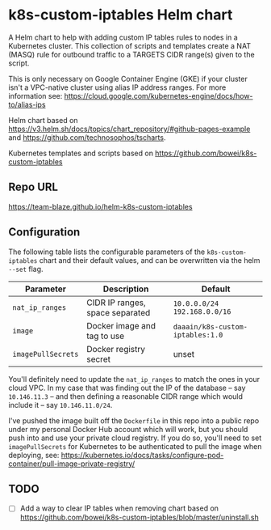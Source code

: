 # k8s-custom-iptables Helm chart

A Helm chart to help with adding custom IP tables rules to nodes in a Kubernetes cluster.
This collection of scripts and templates create a NAT (MASQ) rule for outbound traffic to a TARGETS
CIDR range(s) given to the script.

This is only necessary on Google Container Engine (GKE) if your cluster isn't a VPC-native cluster
using alias IP address ranges. For more information see: https://cloud.google.com/kubernetes-engine/docs/how-to/alias-ips

Helm chart based on https://v3.helm.sh/docs/topics/chart_repository/#github-pages-example
and https://github.com/technosophos/tscharts.

Kubernetes templates and scripts based on https://github.com/bowei/k8s-custom-iptables

## Repo URL

https://team-blaze.github.io/helm-k8s-custom-iptables

## Configuration

The following table lists the configurable parameters of the `k8s-custom-iptables` chart and their
default values, and can be overwritten via the helm `--set` flag.

| Parameter          | Description                     | Default                          |
| ------------------ | ------------------------------- | -------------------------------- |
| `nat_ip_ranges`    | CIDR IP ranges, space separated | `10.0.0.0/24 192.168.0.0/16`     |
| `image`            | Docker image and tag to use     | `daaain/k8s-custom-iptables:1.0` |
| `imagePullSecrets` | Docker registry secret          | unset                            |

You'll definitely need to update the `nat_ip_ranges` to match the ones in your cloud VPC. In my case
that was finding out the IP of the database – say `10.146.11.3` – and then defining a reasonable
CIDR range which would include it – say `10.146.11.0/24`.

I've pushed the image built off the `Dockerfile` in this repo into a public repo under my personal
Docker Hub account which will work, but you should push into and use your private cloud registry. If
you do so, you'll need to set `imagePullSecrets` for Kubernetes to be authenticated to pull the
image when deploying, see: https://kubernetes.io/docs/tasks/configure-pod-container/pull-image-private-registry/

## TODO

- [ ] Add a way to clear IP tables when removing chart based on https://github.com/bowei/k8s-custom-iptables/blob/master/uninstall.sh

